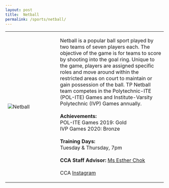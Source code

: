 ```yaml
---
layout: post
title:  Netball
permalink: /sports/netball/
---
```


<table>
    <tr>
        <td style="width:33%"><image src="{{site.baseurl}}/images/CCA_netball.jpg" style="display:block;margin-left:auto;margin-right:auto;" alt="Netball"></image></td>
        <td>
            <p>
                Netball is a popular ball sport played by two teams of seven players each. The objective of the game is for teams to score by shooting into the goal ring. Unique to the game, players are assigned specific roles and move around within the restricted areas on court to maintain or gain possession of the ball. TP Netball team competes in the Polytechnic-ITE (POL-ITE) Games and Institute-Varsity Polytechnic (IVP) Games annually.<br>
                <br>
                <b>Achievements:</b><br>
                POL-ITE Games 2019: Gold<br>
                IVP Games 2020: Bronze<br>
                <br>
                <b>Training Days:</b><br>
                Tuesday & Thursday, 7pm<br>
                <br>
                <b>CCA Staff Advisor:</b> <a href="mailto:echok@tp.edu.sg">Ms Esther Chok</a><br>
                <br>
                CCA <a href="https://www.instagram.com/tpnetball_">Instagram</a>
            </p>
        </td>
    </tr>
</table>